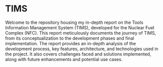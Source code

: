 # TIMS
Welcome to the repository housing my in-depth report on the Tools Information Management System (TIMS), developed for the Nuclear Fuel Complex (NFC). This report meticulously documents the journey of TIMS, from its conceptualization to the development phases and final implementation. The report provides an in-depth analysis of the development process, key features, architecture, and technologies used in the project. It also covers challenges faced and solutions implemented, along with future enhancements and potential use cases. 
